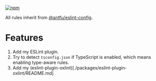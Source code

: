 [![npm](https://img.shields.io/npm/v/@lvjiaxuan/eslint-config)](https://www.npmjs.com/package/@lvjiaxuan/eslint-config)

All rules inherit from [@antfu/eslint-config](https://github.com/antfu/eslint-config).

# Features
1. Add my ESLint plugin.
2. Try to detect `tsconfig.json` if TypeScript is enabled, which means enabling type-aware rules.
3. Add my (eslint-plugin-oxlint)[./packages/eslint-plugin-oxlint/README.md]
